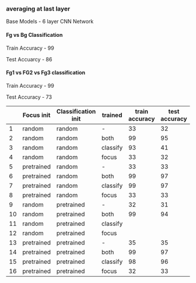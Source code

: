 ### averaging at last layer

Base Models - 6 layer CNN Network

#### Fg vs Bg Classification

Train Accuracy - 99

Test Accuarcy  - 86
#### Fg1 vs FG2 vs Fg3 classification
Train Accuracy - 99

Test Accuracy - 73

| | Focus init | Classification init | trained | train accuracy | test accuracy |
| - | ---------  | ------------------- | ------- | -------------  | ------------  |
|1| random | random | - | 33 |  32 |
|2| random | random | both | 99 | 95 |
|3| random | random | classify | 93 | 41 |
|4| random | random | focus    | 33 | 32 |
|5| pretrained | random | - | 33 | 33 |
|6| pretrained | random | both | 99 | 97|
|7| pretrained | random | classify | 99 | 97 |
|8| pretrained | random | focus    | 33 | 33 |
|9| random     | pretrained | -    | 32 | 31 |
|10| random    | pretrained | both | 99 | 94 |
|11| random    | pretrained | classify |  |  |
|12| random    | pretrained | focus   |  | |
|13| pretrained | pretrained | - | 35 | 35 |
|14| pretrained | pretrained | both | 99 | 97 |
|15| pretrained | pretrained | classify |98 | 96 |
|16| pretrained | pretrained | focus    | 32 | 33 |

